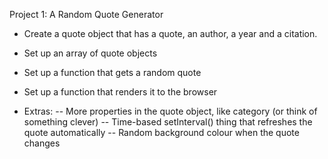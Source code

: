 Project 1: A Random Quote Generator

- Create a quote object that has a quote, an author, a year and a citation.
- Set up an array of quote objects
- Set up a function that gets a random quote
- Set up a function that renders it to the browser

- Extras: 
-- More properties in the quote object, like category (or think of something clever)
-- Time-based setInterval() thing that refreshes the quote automatically
-- Random background colour when the quote changes
  